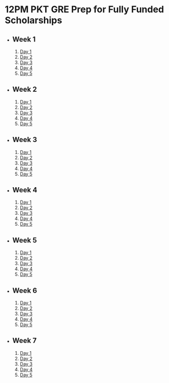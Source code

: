 # 12PM PKT GRE Prep for Fully Funded Scholarships

- ## Week 1

   1. [Day 1](https://www.facebook.com/iCodeguru/videos/1676756909569867)
   2. [Day 2](https://www.facebook.com/iCodeguru/videos/4055039318052921)
   3. [Day 3](https://www.facebook.com/iCodeguru/videos/1160166355627884)
   4. [Day 4](https://www.facebook.com/iCodeguru/videos/955304302625270)
   5. [Day 5](https://www.facebook.com/iCodeguru/videos/1666110684118734)

- ## Week 2

   1. [Day 1](https://www.facebook.com/iCodeguru/videos/2434624516881512)
   2. [Day 2](https://www.facebook.com/iCodeguru/videos/602282695820112)
   3. [Day 3](https://www.facebook.com/iCodeguru/videos/577721231721919)
   4. [Day 4](https://www.facebook.com/iCodeguru/videos/1321876968839597)
   5. [Day 5](https://www.facebook.com/iCodeguru/videos/1024190369484703)

- ## Week 3

   1. [Day 1](https://www.facebook.com/iCodeguru/videos/1122933812338403)
   2. [Day 2](https://www.facebook.com/iCodeguru/videos/1508062783193758)
   3. [Day 3](https://www.facebook.com/iCodeguru/videos/606697075340488)
   4. [Day 4](https://www.facebook.com/iCodeguru/videos/2638647026525148)
   5. [Day 5](https://www.facebook.com/iCodeguru/videos/1351414396216206)

- ## Week 4

   1. [Day 1](https://www.facebook.com/iCodeguru/videos/611821894733329)
   2. [Day 2](https://www.facebook.com/iCodeguru/videos/1632572117345249)
   3. [Day 3](https://www.facebook.com/iCodeguru/videos/606697075340488)
   4. [Day 4](https://www.facebook.com/iCodeguru/videos/460350267146482)
   5. [Day 5](https://www.facebook.com/iCodeguru/videos/2936617059823876)

- ## Week 5

   1. [Day 1](https://www.facebook.com/watch/?v=1826143191520191)
   2. [Day 2](https://www.facebook.com/watch/?v=621973090335675)
   3. [Day 3]()
   4. [Day 4](https://www.facebook.com/iCodeguru/videos/1260310628371954)
   5. [Day 5](https://www.facebook.com/iCodeguru/videos/1137746271322202)

- ## Week 6

   1. [Day 1](https://www.facebook.com/watch/?v=929255256078466)
   2. [Day 2](https://www.facebook.com/watch/?v=1172982881171568)
   3. [Day 3](https://www.facebook.com/watch/?v=630776856198810)
   4. [Day 4](https://www.facebook.com/watch/?v=1158863642150067)
   5. [Day 5](https://www.facebook.com/watch/?v=549798148093186)

- ## Week 7

   1. [Day 1](https://www.facebook.com/watch/?v=934028238494517)
   2. [Day 2](https://www.facebook.com/iCodeguru/videos/9240864569334765)
   3. [Day 3](https://www.facebook.com/iCodeguru/videos/1815535355859219)
   4. [Day 4](https://www.facebook.com/iCodeguru/videos/2643392055850688)
   5. [Day 5](https://www.facebook.com/watch/?v=1161136552120285)

<!-- - ## Week 8

   1. [Day 1](https://www.facebook.com/iCodeguru/videos/1054115600090402)
   2. [Day 2](https://www.facebook.com/iCodeguru/videos/1334200911106818)
   3. [Day 3](https://www.facebook.com/watch/?v=2193066961110069)
   4. [Day 4](https://www.facebook.com/iCodeguru/videos/1171843264677844)
   5. [Day 5]() -->

<!-- - ## Week 

   1. [Day 1]()
   2. [Day 2]()
   3. [Day 3]()
   4. [Day 4]()
   5. [Day 5]() -->